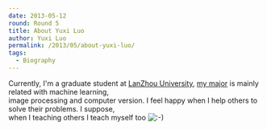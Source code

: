 ```yaml
---
date: 2013-05-12
round: Round 5
title: About Yuxi Luo
author: Yuxi Luo
permalink: /2013/05/about-yuxi-luo/
tags:
  - Biography
---
```

<div>
  Currently, I'm a graduate student at <a title="LanZhou University" href="http://en.wikipedia.org/wiki/Lanzhou_University" target="_blank">LanZhou University</a>, <a title="my major" href="http://havef.github.io/" target="_blank">my major</a> is mainly related with machine learning,
</div>

<div>
  image processing and computer version. I feel happy when I help others to solve their problems. I suppose,
</div>

<div>
  when I teaching others I teach myself too <img src="http://localhost:8080/wp-includes/images/smilies/icon_smile.gif" alt=":-)" class="wp-smiley" />
</div>
